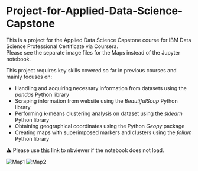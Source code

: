 # Project-for-Applied-Data-Science-Capstone

This is a project for the Applied Data Science Capstone course for IBM Data Science Professional Certificate via Coursera.<br/>
Please see the separate image files for the Maps instead of the Jupyter notebook.

This project requires key skills covered so far in previous courses and mainly focuses on:
* Handling and acquiring necessary information from datasets using the _pandas_ Python library
* Scraping information from website using the _BeautifulSoup_ Python library
* Performing k-means clustering analysis on dataset using the _sklearn_ Python library
* Obtaining geographical coordinates using the Python _Geopy_ package
* Creating maps with superimposed markers and clusters using the _folium_ Python library

:warning: Please use [this](https://nbviewer.jupyter.org/github/ynylgm/Project-for-Applied-Data-Science-Capstone/blob/master/Segmenting%20and%20Clustering%20Neighborhoods%20in%20Toronto.ipynb) link to nbviewer if the notebook does not load.

![Map1](https://github.com/ynylgm/Project-for-Applied-Data-Science-Capstone/blob/master/Map1.png?raw=true)
![Map2](https://github.com/ynylgm/Project-for-Applied-Data-Science-Capstone/blob/master/Map2.png?raw=true)

